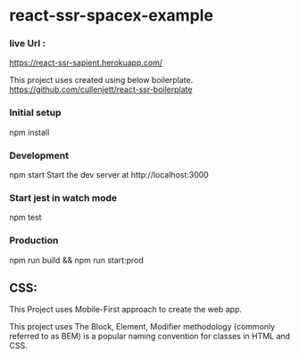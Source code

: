
# react-ssr-spacex-example

### live Url :

https://react-ssr-sapient.herokuapp.com/


This project uses created using below boilerplate.
https://github.com/cullenjett/react-ssr-boilerplate

### Initial setup
npm install

### Development
npm start
Start the dev server at http://localhost:3000

### Start jest in watch mode
npm test


### Production
npm run build && npm run start:prod


## CSS: 

This Project uses Mobile-First approach to create the web app. 

This project uses The Block, Element, Modifier methodology (commonly referred to as BEM) is a popular naming convention for classes in HTML and CSS.


